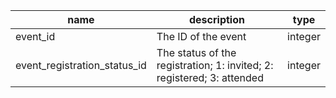 | name                         | description                                                            | type    |
|------------------------------|------------------------------------------------------------------------|---------|
| event_id                     | The ID of the event                                                    | integer |
| event_registration_status_id | The status of the registration; 1: invited; 2: registered; 3: attended | integer |